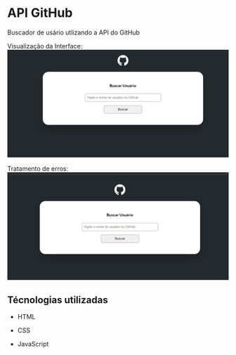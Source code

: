# API GitHub

Buscador de usário utlizando a API do GitHub

Visualização da Interface:
<img src="./interface-git-api.gif" alt="interface">

Tratamento de erros:
<img src="./tratamento-de-erro-git-api.gif/">

## Técnologias utilizadas
- HTML

- CSS

- JavaScript